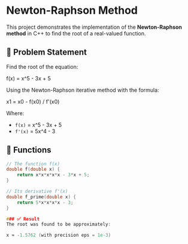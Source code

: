 # Newton-Raphson Method 

This project demonstrates the implementation of the **Newton-Raphson method** in C++ to find the root of a real-valued function.

## 📌 Problem Statement

Find the root of the equation:

f(x) = x^5 - 3x + 5

Using the Newton-Raphson iterative method with the formula:

x1 = x0 - f(x0) / f'(x0)

Where:
- `f(x)`  = x^5 - 3x + 5  
- `f'(x)` = 5x^4 - 3

## 📄 Functions

```cpp
// The function f(x)
double f(double x) {
    return x*x*x*x*x - 3*x + 5;
}

// Its derivative f'(x)
double f_prime(double x) {
    return 5*x*x*x*x - 3;
}

### ✅ Result
The root was found to be approximately:

x ≈ -1.5762 (with precision eps = 1e-3)